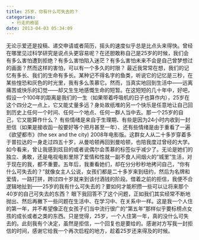 ```yaml
---
title: 25岁，你有什么可失去的？
categories:
  - 行走的樹苗
date: 2013-04-03 05:34:09
---
```


无论示爱还是投稿、递交申请或者简历，摇头的速度似乎总是比点头来得快。曾经在哪里见过科学研究是说点头更容易呢？在还胆敢称自己是25岁的时候，我们会有多么害怕遭到拒绝？有多么害怕陷入迷茫？有多么害怕未来不会是自己曾梦想过的画面？然而这样的害怕，可以有一个多久的时限？ 最近我常常在想，我们的记忆有多长、我们的生命有多长。某种记不得名字的鱼类，听说它的记忆是三秒，在某些惶恐和灰色的时光里，我有多么羡慕它。然而，当真实地回到生活中——远离痛苦或快乐的幻觉——却又生生地感慨生命的短暂。在这短短的几十年中，好吧，假设一个100年的距离是我们的一生（如果带着呼吸机的日子也算作内），25岁在这个四分之一点上，它又能丈量多远？身处故纸堆的另一个快乐是任意地让自己回到历史上任何一个时间、任何一个地点、任何一群人当中去。那一个25岁的自己，它又能算作什么？ 有些情绪是来自于生理期、有些是因为24小时内收到一封拒信（如果是接收函一般要好等个把月甚至一年）、还有些情绪是由于重看了一遍《欲望都市》(the sex and the city) 2008年电影版。这群女人从二十多岁穿着多于普拉达的一身走过四五十岁，从曼哈顿再回到曼哈顿，也陪我度过曾经的大学。如今看来，曾让我感到炫目的或者说偶尔会羡慕的标签似乎减少了。无论是她们的独立、勇敢，还是电视电影里除了爱情和性就一副不食人间烟火的“城里”生活，对于现在的我，都不重要。五年后，我重看她们，却在分分秒秒地拷问自己，“你有什么可失去的？”就像女主人公说，女孩们都是二十多岁来到纽约，然后为名牌和爱情，一路打拼，跨过四十岁就来到该付酒钱的阶段。借着之前的拒信，我便不合逻辑地扯到——25岁的我有什么可失去的？要如何才能积攒一些可以让将来那个40岁的自己可失去的东西？ 眼下我回答不了这个问题，正如我们其实经常不断地抛出、然后再撇下一些问题在生活中、在学习中、在关系中一样。这是我一个人住的第一年，并不希望像正在女孩子们当中流行很广的“第五年”那样似乎要标榜点女孩的成长或者之类的东西。只是觉得，25岁，一个人住第一年，真的没什么可失去的。此刻我有个决定，虽然是拒信，一个回复也是要给的。感谢对方写我一封拒信的时间，感谢它给我一个再次启程的地方，趁着25岁还来得及的时候。